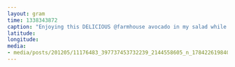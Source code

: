 ```yaml
---
layout: gram
time: 1338343872
caption: "Enjoying this DELICIOUS @farmhouse avocado in my salad while I watch the new Game of Thrones."
latitude: 
longitude: 
media:
- media/posts/201205/11176483_397737453732239_2144558605_n_17842261984000351.jpg
---
```

